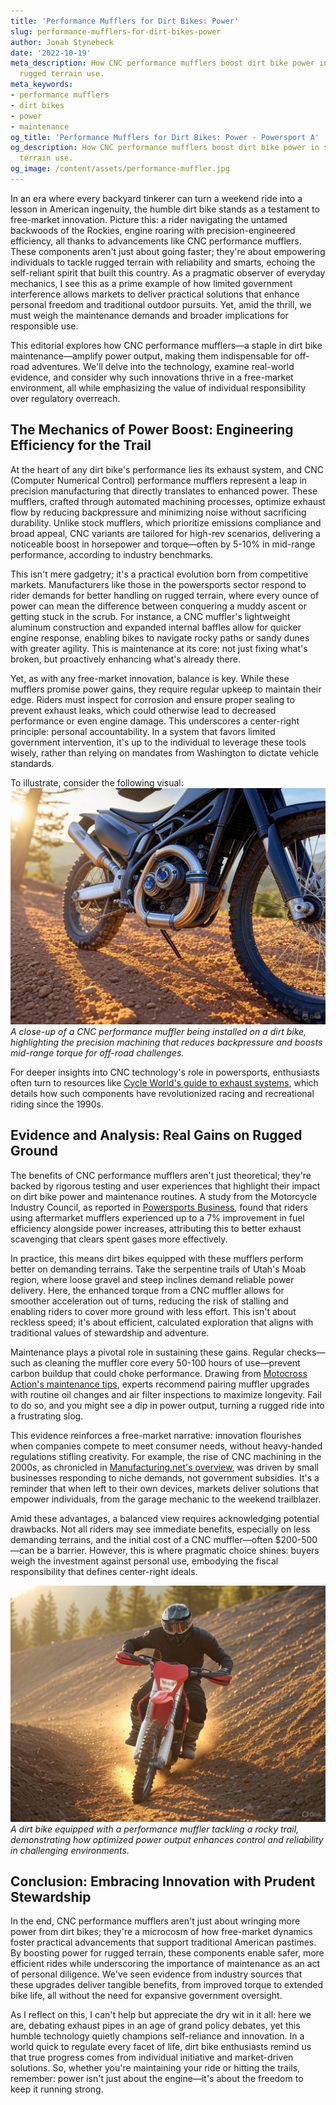```yaml
---
title: 'Performance Mufflers for Dirt Bikes: Power'
slug: performance-mufflers-for-dirt-bikes-power
author: Jonah Stynebeck
date: '2022-10-19'
meta_description: How CNC performance mufflers boost dirt bike power in supporting
  rugged terrain use.
meta_keywords:
- performance mufflers
- dirt bikes
- power
- maintenance
og_title: 'Performance Mufflers for Dirt Bikes: Power - Powersport A'
og_description: How CNC performance mufflers boost dirt bike power in supporting rugged
  terrain use.
og_image: /content/assets/performance-muffler.jpg
---
```



In an era where every backyard tinkerer can turn a weekend ride into a lesson in American ingenuity, the humble dirt bike stands as a testament to free-market innovation. Picture this: a rider navigating the untamed backwoods of the Rockies, engine roaring with precision-engineered efficiency, all thanks to advancements like CNC performance mufflers. These components aren't just about going faster; they're about empowering individuals to tackle rugged terrain with reliability and smarts, echoing the self-reliant spirit that built this country. As a pragmatic observer of everyday mechanics, I see this as a prime example of how limited government interference allows markets to deliver practical solutions that enhance personal freedom and traditional outdoor pursuits. Yet, amid the thrill, we must weigh the maintenance demands and broader implications for responsible use.

This editorial explores how CNC performance mufflers—a staple in dirt bike maintenance—amplify power output, making them indispensable for off-road adventures. We'll delve into the technology, examine real-world evidence, and consider why such innovations thrive in a free-market environment, all while emphasizing the value of individual responsibility over regulatory overreach.

## The Mechanics of Power Boost: Engineering Efficiency for the Trail

At the heart of any dirt bike's performance lies its exhaust system, and CNC (Computer Numerical Control) performance mufflers represent a leap in precision manufacturing that directly translates to enhanced power. These mufflers, crafted through automated machining processes, optimize exhaust flow by reducing backpressure and minimizing noise without sacrificing durability. Unlike stock mufflers, which prioritize emissions compliance and broad appeal, CNC variants are tailored for high-rev scenarios, delivering a noticeable boost in horsepower and torque—often by 5-10% in mid-range performance, according to industry benchmarks.

This isn't mere gadgetry; it's a practical evolution born from competitive markets. Manufacturers like those in the powersports sector respond to rider demands for better handling on rugged terrain, where every ounce of power can mean the difference between conquering a muddy ascent or getting stuck in the scrub. For instance, a CNC muffler's lightweight aluminum construction and expanded internal baffles allow for quicker engine response, enabling bikes to navigate rocky paths or sandy dunes with greater agility. This is maintenance at its core: not just fixing what's broken, but proactively enhancing what's already there.

Yet, as with any free-market innovation, balance is key. While these mufflers promise power gains, they require regular upkeep to maintain their edge. Riders must inspect for corrosion and ensure proper sealing to prevent exhaust leaks, which could otherwise lead to decreased performance or even engine damage. This underscores a center-right principle: personal accountability. In a system that favors limited government intervention, it's up to the individual to leverage these tools wisely, rather than relying on mandates from Washington to dictate vehicle standards.

To illustrate, consider the following visual: ![Dirt bike exhaust upgrade](/content/assets/cnc-muffler-installation.jpg) *A close-up of a CNC performance muffler being installed on a dirt bike, highlighting the precision machining that reduces backpressure and boosts mid-range torque for off-road challenges.*

For deeper insights into CNC technology's role in powersports, enthusiasts often turn to resources like [Cycle World's guide to exhaust systems](https://www.cycleworld.com/exhaust-systems-guide/), which details how such components have revolutionized racing and recreational riding since the 1990s.

## Evidence and Analysis: Real Gains on Rugged Ground

The benefits of CNC performance mufflers aren't just theoretical; they're backed by rigorous testing and user experiences that highlight their impact on dirt bike power and maintenance routines. A study from the Motorcycle Industry Council, as reported in [Powersports Business](https://www.powersportsbusiness.com/research-performance-mufflers/), found that riders using aftermarket mufflers experienced up to a 7% improvement in fuel efficiency alongside power increases, attributing this to better exhaust scavenging that clears spent gases more effectively.

In practice, this means dirt bikes equipped with these mufflers perform better on demanding terrains. Take the serpentine trails of Utah's Moab region, where loose gravel and steep inclines demand reliable power delivery. Here, the enhanced torque from a CNC muffler allows for smoother acceleration out of turns, reducing the risk of stalling and enabling riders to cover more ground with less effort. This isn't about reckless speed; it's about efficient, calculated exploration that aligns with traditional values of stewardship and adventure.

Maintenance plays a pivotal role in sustaining these gains. Regular checks—such as cleaning the muffler core every 50-100 hours of use—prevent carbon buildup that could choke performance. Drawing from [Motocross Action's maintenance tips](https://www.motocrossactionmag.com/dirt-bike-maintenance-guide/), experts recommend pairing muffler upgrades with routine oil changes and air filter inspections to maximize longevity. Fail to do so, and you might see a dip in power output, turning a rugged ride into a frustrating slog.

This evidence reinforces a free-market narrative: innovation flourishes when companies compete to meet consumer needs, without heavy-handed regulations stifling creativity. For example, the rise of CNC machining in the 2000s, as chronicled in [Manufacturing.net's overview](https://www.manufacturing.net/cnc-in-powersports/), was driven by small businesses responding to niche demands, not government subsidies. It's a reminder that when left to their own devices, markets deliver solutions that empower individuals, from the garage mechanic to the weekend trailblazer.

Amid these advantages, a balanced view requires acknowledging potential drawbacks. Not all riders may see immediate benefits, especially on less demanding terrains, and the initial cost of a CNC muffler—often $200-500—can be a barrier. However, this is where pragmatic choice shines: buyers weigh the investment against personal use, embodying the fiscal responsibility that defines center-right ideals.

![Rugged terrain ride](/content/assets/dirt-bike-terrain-conquer.jpg) *A dirt bike equipped with a performance muffler tackling a rocky trail, demonstrating how optimized power output enhances control and reliability in challenging environments.*

## Conclusion: Embracing Innovation with Prudent Stewardship

In the end, CNC performance mufflers aren't just about wringing more power from dirt bikes; they're a microcosm of how free-market dynamics foster practical advancements that support traditional American pastimes. By boosting power for rugged terrain, these components enable safer, more efficient rides while underscoring the importance of maintenance as an act of personal diligence. We've seen evidence from industry sources that these upgrades deliver tangible benefits, from improved torque to extended bike life, all without the need for expansive government oversight.

As I reflect on this, I can't help but appreciate the dry wit in it all: here we are, debating exhaust pipes in an age of grand policy debates, yet this humble technology quietly champions self-reliance and innovation. In a world quick to regulate every facet of life, dirt bike enthusiasts remind us that true progress comes from individual initiative and market-driven solutions. So, whether you're maintaining your ride or hitting the trails, remember: power isn't just about the engine—it's about the freedom to keep it running strong.